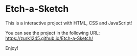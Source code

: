# Etch-a-Sketch

This is a interactive project with HTML, CSS and JavaScript! 

You can see the project in the following URL: https://zurk1245.github.io/Etch-a-Sketch/

Enjoy!
